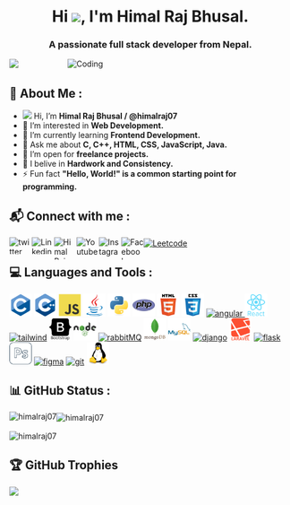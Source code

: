 <h1 align="center">Hi <img src="https://media.giphy.com/media/hvRJCLFzcasrR4ia7z/giphy.gif" width="30">, I'm Himal Raj Bhusal.</h1>
<h3 align="center">A passionate full stack developer from Nepal.</h3>
<img align="right" alt="Coding" width="400" src="https://cdn.dribbble.com/users/1162077/screenshots/3848914/programmer.gif">
<p align="left"> <img src="https://komarev.com/ghpvc/?username=himalraj07&label=Profile%20views&color=0e75b6&style=flat"/> </p>

## 💫 About Me :
- <img src="https://media.giphy.com/media/hvRJCLFzcasrR4ia7z/giphy.gif" width="20"> Hi, I’m **Himal Raj Bhusal / @himalraj07**
- 👀 I’m interested in **Web Development.**
- 🌱 I’m currently learning **Frontend Development.**
- 💬 Ask me about **C, C++, HTML, CSS, JavaScript, Java.**
- 👯 I’m open for **freelance projects.**
- 🔭 I belive in **Hardwork and Consistency.**
- ⚡ Fun fact **"Hello, World!" is a common starting point for programming.**

## 📬 Connect with me :
<p align="left">
  <a href=""><img align="left" src="https://raw.githubusercontent.com/rahuldkjain/github-profile-readme-generator/master/src/images/icons/Social/twitter.svg" alt="twitter" height="30" width="40"/></a>
  <a href=""><img align="left" src="https://raw.githubusercontent.com/rahuldkjain/github-profile-readme-generator/master/src/images/icons/Social/linked-in-alt.svg" alt="Linkedin" height="30" width="40"/></a>
  <a href=""><img align="left" src="https://upload.wikimedia.org/wikipedia/commons/9/91/Octicons-mark-github.svg" alt="Himal Raj Bhusal Github" height="40" width="40"/></a>
  <a href=""><img align="left" src="https://raw.githubusercontent.com/rahuldkjain/github-profile-readme-generator/master/src/images/icons/Social/youtube.svg" alt="Youtube" height="40" width="40"/></a>
  <a href=""><img align="left" src="https://upload.wikimedia.org/wikipedia/commons/e/e7/Instagram_logo_2016.svg" alt="Instagram" height="40" width="40"/></a>
  <a href=""><img align="left" src="https://upload.wikimedia.org/wikipedia/commons/b/b8/2021_Facebook_icon.svg" alt="Facebook" height="40" width="40"/></a>
  <a href=""><img align="center" src="https://raw.githubusercontent.com/rahuldkjain/github-profile-readme-generator/master/src/images/icons/Social/leet-code.svg" alt="Leetcode" height="30" width="40"/></a>
</p>

## 💻 Languages and Tools :
<p align="left">
  <a href="https://github.com/himalraj07/C-Basic-Programming"><img src="https://raw.githubusercontent.com/devicons/devicon/master/icons/c/c-original.svg" alt="C" width="40" height="40"/></a>
  <a href="https://github.com/himalraj07/CPP-Full-Course"><img src="https://raw.githubusercontent.com/devicons/devicon/master/icons/cplusplus/cplusplus-original.svg" alt="CPP" width="40" height="40"/></a>
  <a href=""><img src="https://raw.githubusercontent.com/devicons/devicon/master/icons/javascript/javascript-original.svg" alt="javascript" width="40" height="40"/></a>
  <a href=""><img src="https://raw.githubusercontent.com/devicons/devicon/master/icons/java/java-original.svg" alt="java" width="40" height="40"/></a>
  <a href=""><img src="https://raw.githubusercontent.com/devicons/devicon/master/icons/python/python-original.svg" alt="python" width="40" height="40"/></a>
  <a href=""><img src="https://raw.githubusercontent.com/devicons/devicon/master/icons/php/php-original.svg" alt="php" width="40" height="40"/></a>
  <a href=""><img src="https://raw.githubusercontent.com/devicons/devicon/master/icons/html5/html5-original-wordmark.svg" alt="html5" width="40" height="40"/></a> 
  <a href=""><img src="https://raw.githubusercontent.com/devicons/devicon/master/icons/css3/css3-original-wordmark.svg" alt="css3" width="40" height="40"/></a>
  <a href=""><img src="https://angular.io/assets/images/logos/angular/angular.svg" alt="angular" width="40" height="40"/>
  <a href=""><img src="https://raw.githubusercontent.com/devicons/devicon/master/icons/react/react-original-wordmark.svg" alt="react" width="40" height="40"/></a>
  <a href=""><img src="https://www.vectorlogo.zone/logos/tailwindcss/tailwindcss-icon.svg" alt="tailwind" width="40" height="40"/></a>
  <a href=""><img src="https://raw.githubusercontent.com/devicons/devicon/master/icons/bootstrap/bootstrap-plain-wordmark.svg" alt="bootstrap" width="40" height="40"/></a>
  <a href=""><img src="https://raw.githubusercontent.com/devicons/devicon/master/icons/nodejs/nodejs-original-wordmark.svg" alt="nodejs" width="40" height="40"/></a>
  <a href=""><img src="https://www.vectorlogo.zone/logos/rabbitmq/rabbitmq-icon.svg" alt="rabbitMQ" width="40" height="40"/></a>
  <a href=""><img src="https://raw.githubusercontent.com/devicons/devicon/master/icons/mongodb/mongodb-original-wordmark.svg" alt="mongodb" width="40" height="40"/></a>
  <a href=""><img src="https://raw.githubusercontent.com/devicons/devicon/master/icons/mysql/mysql-original-wordmark.svg" alt="mysql" width="40" height="40"/></a>
  <a href=""><img src="https://cdn.worldvectorlogo.com/logos/django.svg" alt="django" width="40" height="40"/></a>
  <a href=""><img src="https://raw.githubusercontent.com/devicons/devicon/master/icons/laravel/laravel-plain-wordmark.svg" alt="laravel" width="40" height="40"/></a>
  <a href=""><img src="https://www.vectorlogo.zone/logos/pocoo_flask/pocoo_flask-icon.svg" alt="flask" width="40" height="40"/></a>
  <a href=""><img src="https://raw.githubusercontent.com/devicons/devicon/master/icons/photoshop/photoshop-line.svg" alt="photoshop" width="40" height="40"/></a>
  <a href=""><img src="https://www.vectorlogo.zone/logos/figma/figma-icon.svg" alt="figma" width="40" height="40"/></a>
  <a href=""><img src="https://www.vectorlogo.zone/logos/git-scm/git-scm-icon.svg" alt="git" width="40" height="40"/></a>
  <a href=""><img src="https://raw.githubusercontent.com/devicons/devicon/master/icons/linux/linux-original.svg" alt="linux" width="40" height="40"/></a>
</p>

## 📊 GitHub Status :
<p><img align="left" src="https://github-readme-stats.vercel.app/api/top-langs/?username=himalraj07&theme=dark&hide_border=false&include_all_commits=true&count_private=true&layout=compact" alt="himalraj07"/></p>
<p><img align="center" src="https://github-readme-stats.vercel.app/api?username=himalraj07&show_icons=true&theme=radical&hide_border=false&include_all_commits=true&count_private=true" alt="himalraj07"/></p>
<p><img align="center" src="https://github-readme-streak-stats.herokuapp.com/?user=himalraj07&theme=dark&hide_border=false" alt="himalraj07"/></p>

## 🏆 GitHub Trophies
![](https://github-profile-trophy.vercel.app/?username=himalraj07&theme=radical&no-frame=false&no-bg=false&margin-w=4)
